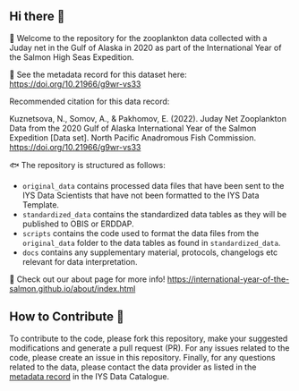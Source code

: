 ## Hi there 👋

🙋 Welcome to the repository for the zooplankton data collected with a Juday net in the Gulf of Alaska in 2020 as part of the International Year of the Salmon High Seas Expedition.

🤖 See the metadata record for this dataset here: https://doi.org/10.21966/g9wr-vs33

Recommended citation for this data record:

Kuznetsova, N., Somov, A., & Pakhomov, E. (2022). Juday Net Zooplankton Data from the 2020 Gulf of Alaska International Year of the Salmon Expedition [Data set]. North Pacific Anadromous Fish Commission. https://doi.org/10.21966/g9wr-vs33

🐟 The repository is structured as follows: 
  * `original_data` contains processed data files that have been sent to the IYS Data Scientists that have not been formatted to the IYS Data Template.
  * `standardized_data` contains the standardized data tables as they will be published to OBIS or ERDDAP. 
  * `scripts` contains the code used to format the data files from the `original_data` folder to the data tables as found in `standardized_data`.
  * `docs` contains any supplementary material, protocols, changelogs etc relevant for data interpretation.

🦐 Check out our about page for more info! https://international-year-of-the-salmon.github.io/about/index.html

## How to Contribute 🚢 

To contribute to the code, please fork this repository, make your suggested modifications and generate a pull request (PR). For any issues related to the code, please create an issue in this repository. Finally, for any questions related to the data, please contact the data provider as listed in the [metadata record](https://doi.org/10.21966/g9wr-vs33) in the IYS Data Catalogue.
